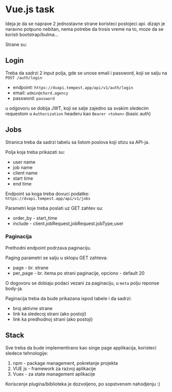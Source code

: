 # Vue.js task


Ideja je da se naprave 2 jednostavne strane koristeci postojeci api. dizajn je naravno potpuno nebitan, nema potrebe da trosis vreme na to, moze da se koristi bootstrap/bulma… 

Strane su:

## Login 

Treba da sadrzi 2 input polja, gde se unose email i password, koji se salju na `POST /auth/login`

* endpoint: `https://dvapi.tempest.app/api/v1/auth/login`
* email: `admin@chord.agency`
* password: `password`

u odgovoru se dobija JWT, koji se salje zajedno sa svakim sledecim requestom u `Authorization` headeru kao `Bearer <token>` (basic auth)

## Jobs 

Stranica treba da sadrzi tabelu sa listom poslova koji stizu sa API-ja.

Polja koja treba prikazati su:

* user name
* job name
* client name
* start time
* end time

Endpoint sa koga treba dovuci podatke: `https://dvapi.tempest.app/api/v1/jobs`

Parametri koje treba poslati uz GET zahtev su:

* order_by - start_time
* include - client.jobRequest,jobRequest.jobType,user

### Paginacija

Prethodni endpoint podrzava paginaciju.

Paging parametri se salju u sklopu GET zahteva:

* page - br. strane
* per_page - br. itema po strani paginacije, opciono - default 20

O dogovoru se dobiaju  podaci vezani za paginaciju, u `meta` polju reponse body-ja.

Paginacija treba da bude prikazana ispod tabele i da sadrzi:

* broj aktivne strane
* link ka sledecoj strani (ako postoji)
* link ka predhodnoj strani (ako postoji)

## Stack

Sve treba da bude implementirano kao singe page applikacija, koristeci sledece tehnologije:

1. npm - package management, pokretanje projekta
2. VUE js - framework za razvoj aplikacije
3. Vuex - za state management aplikacije

Koriscenje plugina/biblioteka je dozvoljeno, po sopstvenom nahodjenju :) 




